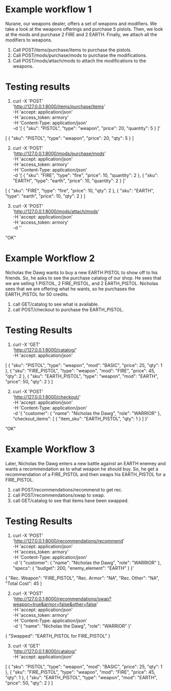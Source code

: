 # Example workflow 1 
Nurane, our weapons dealer, offers a set of weapons and modifiers. We take a look at the weapons offerings and purchase 5 pistols. Then, we look at the mods and purchase 2 FIRE and 2 EARTH. Finally, we attach all the modifiers to weapons. 

1. Call POST/items/purchase/items to purchase the pistols.
2. Call POST/mods/purchase/mods to purchase the modifications. 
3. Call POST/mods/attach/mods to attach the modifications to the weapons.

# Testing results
1. curl -X 'POST' \
  'http://127.0.0.1:8000/items/purchase/items' \
  -H 'accept: application/json' \
  -H 'access_token: armory' \
  -H 'Content-Type: application/json' \
  -d '[
  {
    "sku": "PISTOL",
    "type": "weapon",
    "price": 20,
    "quantity": 5
  }
]'

[
  {
    "sku": "PISTOL",
    "type": "weapon",
    "price": 20,
    "qty": 5
  }
]

2. curl -X 'POST' \
  'http://127.0.0.1:8000/mods/purchase/mods' \
  -H 'accept: application/json' \
  -H 'access_token: armory' \
  -H 'Content-Type: application/json' \
  -d '[
  {
    "sku": "FIRE",
    "type": "fire",
    "price": 10,
    "quantity": 2
  }, 
  {
    "sku": "EARTH",
    "type": "earth",
    "price": 10,
    "quantity": 2
  }
]'

[
  {
    "sku": "FIRE",
    "type": "fire",
    "price": 10,
    "qty": 2
  },
  {
    "sku": "EARTH",
    "type": "earth",
    "price": 10,
    "qty": 2
  }
]

3. curl -X 'POST' \
  'http://127.0.0.1:8000/mods/attach/mods' \
  -H 'accept: application/json' \
  -H 'access_token: armory' \
  -d ''

"OK"



# Example Workflow 2 
Nicholas the Dawg wants to buy a new EARTH PISTOL to show off to his friends. So, he asks to see the purchase catalog of our shop. He sees that we are selling 1 PISTOlL, 2 FIRE_PISTOL, and 2 EARTH_PISTOL. Nicholas sees that we are offering what he wants, so he purchases the EARTH_PISTOL for 50 credits. 

1. call GET/catalog to see what is available. 
2. call POST/checkout to purchase the EARTH_PISTOL.

# Testing Results

1. curl -X 'GET' \
  'http://127.0.0.1:8000/catalog/' \
  -H 'accept: application/json'

[
  {
    "sku": "PISTOL",
    "type": "weapon",
    "mod": "BASIC",
    "price": 25,
    "qty": 1
  },
  {
    "sku": "FIRE_PISTOL",
    "type": "weapon",
    "mod": "FIRE",
    "price": 45,
    "qty": 2
  },
  {
    "sku": "EARTH_PISTOL",
    "type": "weapon",
    "mod": "EARTH",
    "price": 50,
    "qty": 2
  }
]

2. curl -X 'POST' \
  'http://127.0.0.1:8000/checkout/' \
  -H 'accept: application/json' \
  -H 'Content-Type: application/json' \
  -d '{
  "customer": {
    "name": "Nicholas the Dawg",
    "role": "WARRIOR"
  },
  "checkout_items": [
    {
      "item_sku": "EARTH_PISTOL",
      "qty": 1
    }
  ]
}'

“OK”

# Example Workflow 3
Later, Nicholas the Dawg enters a new battle against an EARTH enemey and wants a recommendation as to what weapon he should buy. So, he get a recommendation of a FIRE_PISTOL and then swaps his EARTH_PISTOL for a FIRE_PISTOL. 

1. call POST/recommendations/recommend to get rec. 
2. call POST/recommendations/swap to swap. 
3. call GET/catalog to see that items have been swapped.

# Testing Results 

1. curl -X 'POST' \
  'http://127.0.0.1:8000/recommendations/recommend' \
  -H 'accept: application/json' \
  -H 'access_token: armory' \
  -H 'Content-Type: application/json' \
  -d '{
  "customer": {
    "name": "Nicholas the Dawg",
    "role": "WARRIOR"
  },
  "specs": {
    "budget": 200,
    "enemy_element": "EARTH"
  }
}'

{
  "Rec. Weapon": "FIRE_PISTOL",
  "Rec. Armor": "NA",
  "Rec. Other": "NA",
  "Total Cost": 45
}

2. curl -X 'POST' \
  'http://127.0.0.1:8000/recommendations/swap?weapon=true&armor=false&other=false' \
  -H 'accept: application/json' \
  -H 'access_token: armory' \
  -H 'Content-Type: application/json' \
  -d '{
  "name": "Nicholas the Dawg",
  "role": "WARRIOR"
}'

{
  "Swapped": "EARTH_PISTOL for FIRE_PISTOL"
}


3. curl -X 'GET' \
  'http://127.0.0.1:8000/catalog/' \
  -H 'accept: application/json'

[
  {
    "sku": "PISTOL",
    "type": "weapon",
    "mod": "BASIC",
    "price": 25,
    "qty": 1
  },
  {
    "sku": "FIRE_PISTOL",
    "type": "weapon",
    "mod": "FIRE",
    "price": 45,
    "qty": 1
  },
  {
    "sku": "EARTH_PISTOL",
    "type": "weapon",
    "mod": "EARTH",
    "price": 50,
    "qty": 2
  }
]